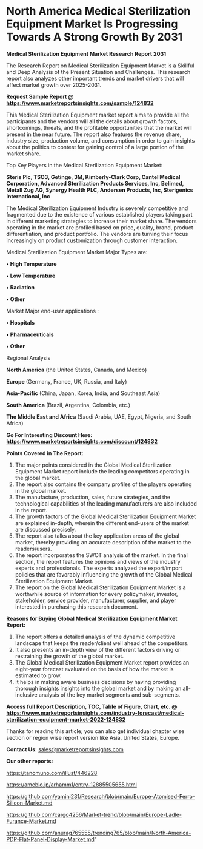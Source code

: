 # North America Medical Sterilization Equipment Market Is Progressing Towards A Strong Growth By 2031

<strong>Medical Sterilization Equipment Market Research Report 2031</strong>

The Research Report on Medical Sterilization Equipment Market is a Skillful and Deep Analysis of the Present Situation and Challenges. This research report also analyzes other important trends and market drivers that will affect market growth over 2025-2031.

<strong>Request Sample Report @ <a href=https://www.marketreportsinsights.com/sample/124832>https://www.marketreportsinsights.com/sample/124832</a></strong>

This Medical Sterilization Equipment market report aims to provide all the participants and the vendors will all the details about growth factors, shortcomings, threats, and the profitable opportunities that the market will present in the near future. The report also features the revenue share, industry size, production volume, and consumption in order to gain insights about the politics to contest for gaining control of a large portion of the market share.

Top Key Players in the Medical Sterilization Equipment Market:

<strong>Steris Plc, TSO3, Getinge, 3M, Kimberly-Clark Corp, Cantel Medical Corporation, Advanced Sterilization Products Services, Inc, Belimed, Metall Zug AG, Synergy Health PLC, Andersen Products, Inc, Sterigenics International, Inc</strong>

The Medical Sterilization Equipment Industry is severely competitive and fragmented due to the existence of various established players taking part in different marketing strategies to increase their market share. The vendors operating in the market are profiled based on price, quality, brand, product differentiation, and product portfolio. The vendors are turning their focus increasingly on product customization through customer interaction.

Medical Sterilization Equipment Market Major Types are:

<strong>• High Temperature

• Low Temperature

• Radiation

• Other</strong>

Market Major end-user applications :

<strong>• Hospitals

• Pharmaceuticals

• Other</strong>

Regional Analysis

</u><strong><b>North America</b></strong> (the United States, Canada, and Mexico)

<strong><b>Europe </b></strong>(Germany, France, UK, Russia, and Italy)

<strong><b>Asia-Pacific</b></strong> (China, Japan, Korea, India, and Southeast Asia)

<strong><b>South America</b></strong> (Brazil, Argentina, Colombia, etc.)

<strong><b>The Middle East and Africa</b></strong> (Saudi Arabia, UAE, Egypt, Nigeria, and South Africa)

<strong>Go For Interesting Discount Here: <a href=https://www.marketreportsinsights.com/discount/124832>https://www.marketreportsinsights.com/discount/124832</a></strong>

<strong>Points Covered in The Report:</strong>
<ol>
  <li>The major points considered in the Global Medical Sterilization Equipment Market report include the leading competitors operating in the global market.</li>
  <li>The report also contains the company profiles of the players operating in the global market.</li>
  <li>The manufacture, production, sales, future strategies, and the technological capabilities of the leading manufacturers are also included in the report.</li>
  <li>The growth factors of the Global Medical Sterilization Equipment Market are explained in-depth, wherein the different end-users of the market are discussed precisely.</li>
  <li>The report also talks about the key application areas of the global market, thereby providing an accurate description of the market to the readers/users.</li>
  <li>The report incorporates the SWOT analysis of the market. In the final section, the report features the opinions and views of the industry experts and professionals. The experts analyzed the export/import policies that are favorably influencing the growth of the Global Medical Sterilization Equipment Market.</li>
  <li>The report on the Global Medical Sterilization Equipment Market is a worthwhile source of information for every policymaker, investor, stakeholder, service provider, manufacturer, supplier, and player interested in purchasing this research document.</li>
</ol>
<strong>Reasons for Buying Global Medical Sterilization Equipment Market Report:</strong>

<ol>
  <li>The report offers a detailed analysis of the dynamic competitive landscape that keeps the reader/client well ahead of the competitors.</li>
  <li>It also presents an in-depth view of the different factors driving or restraining the growth of the global market.</li>
  <li>The Global Medical Sterilization Equipment Market report provides an eight-year forecast evaluated on the basis of how the market is estimated to grow.</li>
  <li>It helps in making aware business decisions by having providing thorough insights insights into the global market and by making an all-inclusive analysis of the key market segments and sub-segments.</li>
</ol>
<strong>Access full Report Description, TOC, Table of Figure, Chart, etc. @ <a href=https://www.marketreportsinsights.com/industry-forecast/medical-sterilization-equipment-market-2022-124832>https://www.marketreportsinsights.com/industry-forecast/medical-sterilization-equipment-market-2022-124832</a></strong>


Thanks for reading this article; you can also get individual chapter wise section or region wise report version like Asia, United States, Europe.

<strong>Contact Us:</strong>
sales@marketreportsinsights.com

<strong>Our other reports:</strong>

<a href=https://tanomuno.com/illust/446228>https://tanomuno.com/illust/446228</a>

<a href=https://ameblo.jp/arhamm1/entry-12885505655.html>https://ameblo.jp/arhamm1/entry-12885505655.html</a>

<a href=https://github.com/yamini231/Research/blob/main/Europe-Atomised-Ferro-Silicon-Market.md>https://github.com/yamini231/Research/blob/main/Europe-Atomised-Ferro-Silicon-Market.md</a>

<a href=https://github.com/cargo4256/Market-trend/blob/main/Europe-Ladle-Furance-Market.md>https://github.com/cargo4256/Market-trend/blob/main/Europe-Ladle-Furance-Market.md</a>

<a href=https://github.com/anurag765555/trending765/blob/main/North-America-PDP-Flat-Panel-Display-Market.md>https://github.com/anurag765555/trending765/blob/main/North-America-PDP-Flat-Panel-Display-Market.md</a>"
